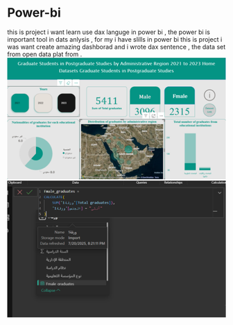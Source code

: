 # Power-bi
this is project i want learn use dax languge in power bi , the power bi is important tool in dats anlysis , for my i have slills in power bi this is project i was want create amazing dashborad and i wrote dax sentence , the data set from open data plat from .  
![image1](https://github.com/Meshal-Css/Power-bi/blob/main/power%20bi%20image%20dashborad.png)
![image2](https://github.com/Meshal-Css/Power-bi/blob/main/power%20bi%20image%20dax.png)
